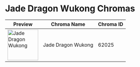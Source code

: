 # Jade Dragon Wukong Chromas

| Preview | Chroma Name | Chroma ID |
|---|---|---|
| <img src='https://raw.communitydragon.org/latest/plugins/rcp-be-lol-game-data/global/default/v1/champion-chroma-images/62/62025.png' alt='Jade Dragon Wukong' width='100'> | Jade Dragon Wukong | 62025 |
